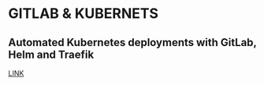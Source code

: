 # GITLAB & KUBERNETS

## Automated Kubernetes deployments with GitLab, Helm and Traefik
[LINK](https://medium.com/@yanick.witschi/automated-kubernetes-deployments-with-gitlab-helm-and-traefik-4e54bec47dcf)